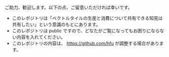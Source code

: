 ご助力、歓迎します。以下の点、ご留意いただければ幸いです。

- このレポジトリは「ベクトルタイルの生産と消費について共有できる知見は共有したい」という意識のもとにあります。
- このレポジトリは public ですので、どなたがご覧になってもお困りにならない内容を入れてください。
- このレポジトリの内容は、 https://github.com/hfu が調整する場合があります。
